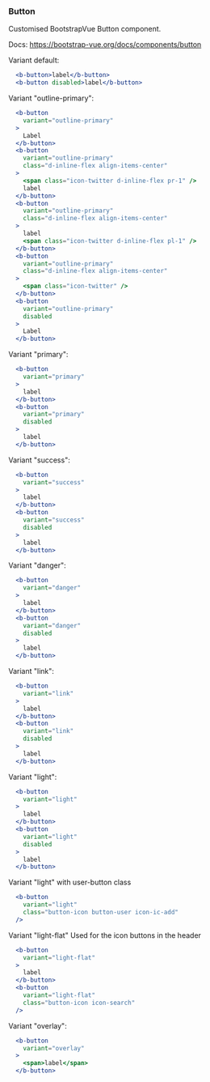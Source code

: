### Button

Customised BootstrapVue Button component.

Docs: https://bootstrap-vue.org/docs/components/button

Variant default:
```jsx
  <b-button>label</b-button>
  <b-button disabled>label</b-button>
```

Variant "outline-primary":
```jsx
  <b-button
    variant="outline-primary"
  >
    Label
  </b-button>
  <b-button
    variant="outline-primary"
    class="d-inline-flex align-items-center"
  >
    <span class="icon-twitter d-inline-flex pr-1" />
    label
  </b-button>
  <b-button
    variant="outline-primary"
    class="d-inline-flex align-items-center"
  >
    label
    <span class="icon-twitter d-inline-flex pl-1" />
  </b-button>
  <b-button
    variant="outline-primary"
    class="d-inline-flex align-items-center"
  >
    <span class="icon-twitter" />
  </b-button>
  <b-button
    variant="outline-primary"
    disabled
  >
    Label
  </b-button>
```

Variant "primary":
```jsx
  <b-button
    variant="primary"
  >
    label
  </b-button>
  <b-button
    variant="primary"
    disabled
  >
    label
  </b-button>
```

Variant "success":
```jsx
  <b-button
    variant="success"
  >
    label
  </b-button>
  <b-button
    variant="success"
    disabled
  >
    label
  </b-button>
```

Variant "danger":
```jsx
  <b-button
    variant="danger"
  >
    label
  </b-button>
  <b-button
    variant="danger"
    disabled
  >
    label
  </b-button>
```

Variant "link":
```jsx
  <b-button
    variant="link"
  >
    label
  </b-button>
  <b-button
    variant="link"
    disabled
  >
    label
  </b-button>
```

Variant "light":
```jsx
  <b-button
    variant="light"
  >
    label
  </b-button>
  <b-button
    variant="light"
    disabled
  >
    label
  </b-button>
```

Variant "light" with user-button class
```jsx
  <b-button
    variant="light"
    class="button-icon button-user icon-ic-add"
  />
```

Variant "light-flat"
Used for the icon buttons in the header
```jsx
  <b-button
    variant="light-flat"
  >
    label
  </b-button>
  <b-button
    variant="light-flat"
    class="button-icon icon-search"
  />
```

Variant "overlay":
```jsx
  <b-button
    variant="overlay"
  >
    <span>label</span>
  </b-button>
```
